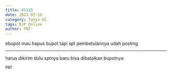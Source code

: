 ```yaml
---
title: 45155
date: 2021-02-19
category: Tanya-SC
tags: DJP Online
author: PNT
---
```


ebupot mau hapus bupot tapi spt pembetulannya udah posting

---

harus dikirim dulu sptnya baru bisa dibatalkan bupotnya

`PNT`
